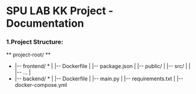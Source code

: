 # SPU LAB KK Project - Documentation
 ### 1.Project Structure:
** project-root/ **
* |-- frontend/ *
|   |-- Dockerfile
|   |-- package.json
|   |-- public/
|   |-- src/
|   |   |-- ...
|
* |-- backend/ *
|   |-- Dockerfile
|   |-- main.py
|   |-- requirements.txt
|
|-- docker-compose.yml